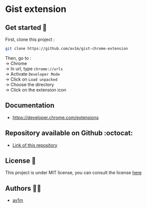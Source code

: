 # Gist extension

## Get started 🎉

First, clone this project :

```bash
git clone https://github.com/av1m/gist-chrome-extension
```

Then, go to :  
&rarr; Chrome   
&rarr; In url, type `chrome://urls`  
&rarr; Activate `Developer Mode`  
&rarr; Click on `Load unpacked`  
&rarr; Choose the directory  
&rarr; Click on the extension icon

## Documentation

* https://developer.chrome.com/extensions

## Repository available on Github :octocat:

* [Link of this repository](https://github.com/av1m/gist-chrome-extension)

## License 📝

This project is under MIT license, you can consult the license [here](LICENSE)

## Authors 👨‍💻

* [av1m](https://github.com/av1m/)
